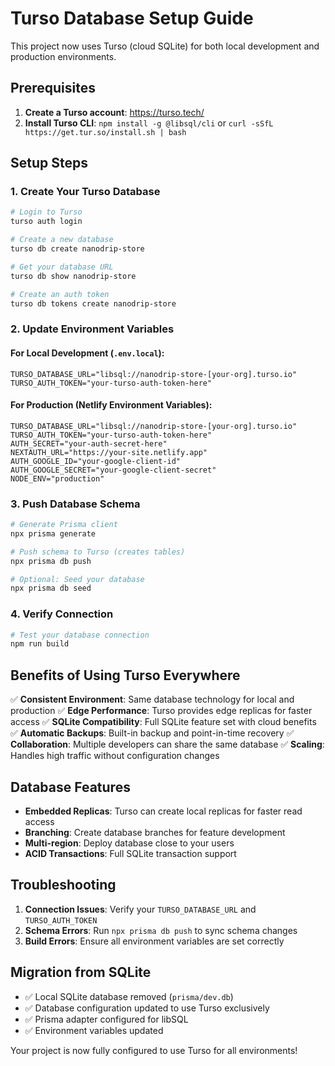 # Turso Database Setup Guide

This project now uses Turso (cloud SQLite) for both local development and production environments.

## Prerequisites

1. **Create a Turso account**: https://turso.tech/
2. **Install Turso CLI**: `npm install -g @libsql/cli` or `curl -sSfL https://get.tur.so/install.sh | bash`

## Setup Steps

### 1. Create Your Turso Database

```bash
# Login to Turso
turso auth login

# Create a new database
turso db create nanodrip-store

# Get your database URL
turso db show nanodrip-store

# Create an auth token
turso db tokens create nanodrip-store
```

### 2. Update Environment Variables

#### For Local Development (`.env.local`):
```env
TURSO_DATABASE_URL="libsql://nanodrip-store-[your-org].turso.io"
TURSO_AUTH_TOKEN="your-turso-auth-token-here"
```

#### For Production (Netlify Environment Variables):
```env
TURSO_DATABASE_URL="libsql://nanodrip-store-[your-org].turso.io"
TURSO_AUTH_TOKEN="your-turso-auth-token-here"
AUTH_SECRET="your-auth-secret-here"
NEXTAUTH_URL="https://your-site.netlify.app"
AUTH_GOOGLE_ID="your-google-client-id"
AUTH_GOOGLE_SECRET="your-google-client-secret"
NODE_ENV="production"
```

### 3. Push Database Schema

```bash
# Generate Prisma client
npx prisma generate

# Push schema to Turso (creates tables)
npx prisma db push

# Optional: Seed your database
npx prisma db seed
```

### 4. Verify Connection

```bash
# Test your database connection
npm run build
```

## Benefits of Using Turso Everywhere

✅ **Consistent Environment**: Same database technology for local and production
✅ **Edge Performance**: Turso provides edge replicas for faster access
✅ **SQLite Compatibility**: Full SQLite feature set with cloud benefits
✅ **Automatic Backups**: Built-in backup and point-in-time recovery
✅ **Collaboration**: Multiple developers can share the same database
✅ **Scaling**: Handles high traffic without configuration changes

## Database Features

- **Embedded Replicas**: Turso can create local replicas for faster read access
- **Branching**: Create database branches for feature development
- **Multi-region**: Deploy database close to your users
- **ACID Transactions**: Full SQLite transaction support

## Troubleshooting

1. **Connection Issues**: Verify your `TURSO_DATABASE_URL` and `TURSO_AUTH_TOKEN`
2. **Schema Errors**: Run `npx prisma db push` to sync schema changes
3. **Build Errors**: Ensure all environment variables are set correctly

## Migration from SQLite

- ✅ Local SQLite database removed (`prisma/dev.db`)
- ✅ Database configuration updated to use Turso exclusively
- ✅ Prisma adapter configured for libSQL
- ✅ Environment variables updated

Your project is now fully configured to use Turso for all environments!
